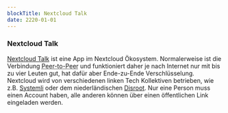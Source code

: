 ```yaml
---
blockTitle: Nextcloud Talk
date: 2220-01-01
---
```

### Nextcloud Talk

[Nextcloud Talk](https://apps.nextcloud.com/apps/spreed) ist eine App im Nextcloud Ökosystem. Normalerweise ist die Verbindung <abbr title="Peer-to-Peer: Von Client zu Client, ohne Server">Peer-to-Peer</abbr> und funktioniert daher je nach Internet nur mit bis zu vier Leuten gut, hat dafür aber Ende-zu-Ende Verschlüsselung. Nextcloud wird von verschiedenen linken Tech Kollektiven betrieben, wie z.B. [Systemli](https://www.systemli.org/service/cloud.html) oder dem niederländischen [Disroot](https://disroot.org/en/services/nextcloud). Nur eine Person muss einen Account haben, alle anderen können über einen öffentlichen Link eingeladen werden.
